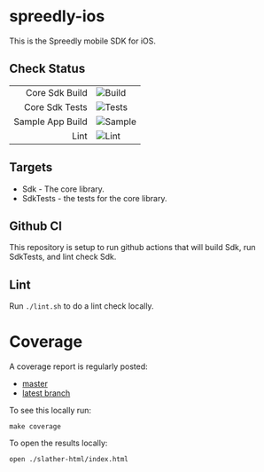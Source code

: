 # spreedly-ios

This is the Spreedly mobile SDK for iOS.

## Check Status

|  |  |
| -----:| --- | 
Core Sdk Build | ![Build](https://api.cirrus-ci.com/github/ergonlabs/spreedly-ios.svg?test=Build%20Libraries&branch=master)
Core Sdk Tests | ![Tests](https://api.cirrus-ci.com/github/ergonlabs/spreedly-ios.svg?test=Run%20Tests&branch=master)
Sample App Build | ![Sample](https://api.cirrus-ci.com/github/ergonlabs/spreedly-ios.svg?test=Build%20Sdk%20Sample&branch=master)
Lint | ![Lint](https://api.cirrus-ci.com/github/ergonlabs/spreedly-ios.svg?test=Lint%20check%20sources&branch=master)

## Targets

* Sdk - The core library.
* SdkTests - the tests for the core library.

## Github CI

This repository is setup to run github actions that will build Sdk, run SdkTests, and lint check Sdk.

## Lint

Run `./lint.sh` to do a lint check locally.

# Coverage

A coverage report is regularly posted:

* [master](https://ergonlabs.github.io/spreedly-docs/coverage/master/core-sdk/ios/index.html)
* [latest branch](https://ergonlabs.github.io/spreedly-docs/coverage/pr/core-sdk/ios/index.html)

To see this locally run:
```shell script
make coverage
```
To open the results locally:
```shell script
open ./slather-html/index.html
```
